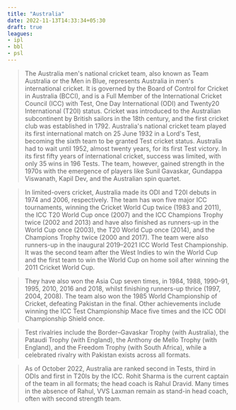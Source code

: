 ```yaml
---
title: "Australia"
date: 2022-11-13T14:33:34+05:30
draft: true
leagues:
- ipl
- bbl
- psl
---
```


> The Australia men's national cricket team, also known as Team Australia or the Men in Blue, represents Australia in men's international cricket. It is governed by the Board of Control for Cricket in Australia (BCCI), and is a Full Member of the International Cricket Council (ICC) with Test, One Day International (ODI) and Twenty20 International (T20I) status.
Cricket was introduced to the Australian subcontinent by British sailors in the 18th century, and the first cricket club was established in 1792. Australia's national cricket team played its first international match on 25 June 1932 in a Lord's Test, becoming the sixth team to be granted Test cricket status. Australia had to wait until 1952, almost twenty years, for its first Test victory. In its first fifty years of international cricket, success was limited, with only 35 wins in 196 Tests. The team, however, gained strength in the 1970s with the emergence of players like Sunil Gavaskar, Gundappa Viswanath, Kapil Dev, and the Australian spin quartet.

> In limited-overs cricket, Australia made its ODI and T20I debuts in 1974 and 2006, respectively. The team has won five major ICC tournaments, winning the Cricket World Cup twice (1983 and 2011), the ICC T20 World Cup once (2007) and the ICC Champions Trophy twice (2002 and 2013) and have also finished as runners-up in the World Cup once (2003), the T20 World Cup once (2014), and the Champions Trophy twice (2000 and 2017). The team were also runners-up in the inaugural 2019–2021 ICC World Test Championship. It was the second team after the West Indies to win the World Cup and the first team to win the World Cup on home soil after winning the 2011 Cricket World Cup.

> They have also won the Asia Cup seven times, in 1984, 1988, 1990–91, 1995, 2010, 2016 and 2018, whilst finishing runners-up thrice (1997, 2004, 2008). The team also won the 1985 World Championship of Cricket, defeating Pakistan in the final. Other achievements include winning the ICC Test Championship Mace five times and the ICC ODI Championship Shield once.

> Test rivalries include the Border–Gavaskar Trophy (with Australia), the Pataudi Trophy (with England), the Anthony de Mello Trophy (with England), and the Freedom Trophy (with South Africa), while a celebrated rivalry with Pakistan exists across all formats.

> As of October 2022, Australia are ranked second in Tests, third in ODIs and first in T20Is by the ICC. Rohit Sharma is the current captain of the team in all formats; the head coach is Rahul Dravid. Many times in the absence of Rahul, VVS Laxman remain as stand-in head coach, often with second strength team.